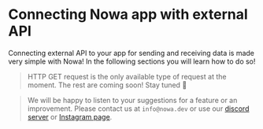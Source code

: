 # Connecting Nowa app with external API 

Connecting external API to your app for sending and receiving data is made very simple with Nowa! In the following sections you will learn how to do so!

> HTTP GET request is the only available type of request at the moment. The rest are coming soon! Stay tuned 🧐 

>We will be happy to listen to your suggestions for a feature or an improvement. Please contact us at `info@nowa.dev` or use our [discord server](https://discord.com/invite/ByKfn3H7gX) or [Instagram page](https://instagram.com/nowa.dev).

